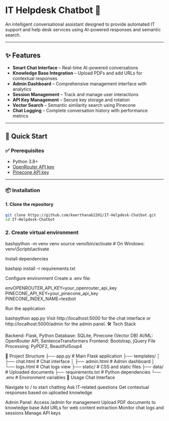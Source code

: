 # IT Helpdesk Chatbot 🤖  

An intelligent conversational assistant designed to provide automated IT support and help desk services using AI-powered responses and semantic search.

---

## ✨ Features

- **Smart Chat Interface** – Real-time AI-powered conversations  
- **Knowledge Base Integration** – Upload PDFs and add URLs for contextual responses  
- **Admin Dashboard** – Comprehensive management interface with analytics  
- **Session Management** – Track and manage user interactions  
- **API Key Management** – Secure key storage and rotation  
- **Vector Search** – Semantic similarity search using Pinecone  
- **Chat Logging** – Complete conversation history with performance metrics  

---

## 🚀 Quick Start

### ✅ Prerequisites

- Python 3.8+  
- [OpenRouter API key](https://openrouter.ai)  
- [Pinecone API key](https://www.pinecone.io)  

---

### 📦 Installation

#### 1. Clone the repository

```bash
git clone https://github.com/keerthanab2201/IT-Helpdesk-Chatbot.git
cd IT-Helpdesk-Chatbot
```
### 2. Create virtual environment

bashpython -m venv venv
source venv/bin/activate  # On Windows: venv\Scripts\activate

Install dependencies

bashpip install -r requirements.txt

Configure environment
Create a .env file:

envOPENROUTER_API_KEY=your_openrouter_api_key
PINECONE_API_KEY=your_pinecone_api_key
PINECONE_INDEX_NAME=testbot

Run the application

bashpython app.py
Visit http://localhost:5000 for the chat interface or http://localhost:5000/admin for the admin panel.
🛠️ Tech Stack

Backend: Flask, Python
Database: SQLite, Pinecone (Vector DB)
AI/ML: OpenRouter API, SentenceTransformers
Frontend: Bootstrap, jQuery
File Processing: PyPDF2, BeautifulSoup4

📁 Project Structure
├── app.py                 # Main Flask application
├── templates/
│   ├── chat.html         # Chat interface
│   ├── admin.html        # Admin dashboard
│   └── logs.html         # Chat logs view
├── static/               # CSS and static files
├── data/                 # Uploaded documents
├── requirements.txt      # Python dependencies
└── .env                  # Environment variables
🔧 Usage
Chat Interface

Navigate to / to start chatting
Ask IT-related questions
Get contextual responses based on uploaded knowledge

Admin Panel:
Access /admin for management
Upload PDF documents to knowledge base
Add URLs for web content extraction
Monitor chat logs and sessions
Manage API keys
